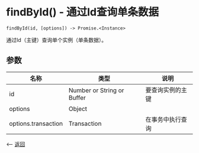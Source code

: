 # findById() - 通过Id查询单条数据

````
findById(id, [options]) -> Promise.<Instance>
````

通过Id（主键）查询单个实例（单条数据）。

## 参数

| 名称             | 类型            | 说明              |
| --------------- | --------------- | ---------------  |
| id              | Number or String or Buffer | 	要查询实例的主键 |
| options         | Object          |                  |
| options.transaction | Transaction | 在事务中执行查询 |

                                             

<-- [返回](../catalogue.md)